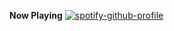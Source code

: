 **Now Playing**
[![spotify-github-profile](https://spotify-github-profile.vercel.app/api/view?uid=31otrtfsoebnqie5ls7w37nhbrxa&cover_image=true&theme=novatorem&show_offline=true&background_color=121212&interchange=false&bar_color=53b14f&bar_color_cover=false)](https://spotify-github-profile.vercel.app/api/view?uid=31otrtfsoebnqie5ls7w37nhbrxa&redirect=true)
